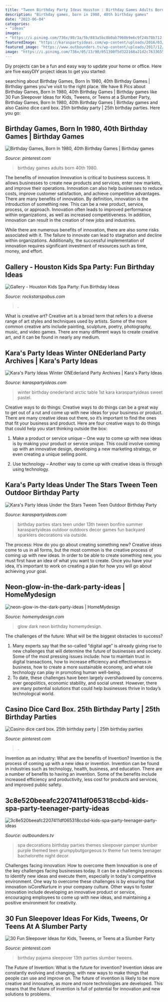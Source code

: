 ```yaml
---
title: "Tween Birthday Party Ideas Houston : Birthday Games Adults Born 40th 1980"
description: "Birthday games, born in 1980, 40th birthday games"
date: "2023-06-04"
categories:
- "ideas"
images:
- "https://i.pinimg.com/736x/88/3a/5b/883a5bc8b0ab7960b9e6c9f24b78b712.jpg"
featuredImage: "https://karaspartyideas.com/wp-content/uploads/2016/03/Winter-ONEderland-Birthday-Party-via-Karas-Party-Ideas-KarasPartyIdeas.com33.jpg"
featured_image: "https://www.outbounders.tv/wp-content/uploads/2017/12/3c8e520beeafc2207411df065318ccbd-kids-spa-party-teenager-party-ideas-for-girls.jpg"
image: "https://i.pinimg.com/736x/05/13/90/051390f5d322168a21d2c763365523c5.jpg"
---
```



Diy projects can be a fun and easy way to update your home or office. Here are five easyDIY project ideas to get you started: 

	

		
searching about Birthday Games, Born In 1980, 40th Birthday Games | Birthday games you've visit to the right place. We have 8 Pics about Birthday Games, Born In 1980, 40th Birthday Games | Birthday games like 30 Fun Sleepover Ideas for Kids, Tweens, or Teens at a Slumber Party, Birthday Games, Born In 1980, 40th Birthday Games | Birthday games and also Casino dice card box. 25th birthday party | 25th birthday parties. Here you go:
		
    
## Birthday Games, Born In 1980, 40th Birthday Games | Birthday Games

<img loading=lazy src="https://i.pinimg.com/736x/88/3a/5b/883a5bc8b0ab7960b9e6c9f24b78b712.jpg" onerror="this.onerror=null;this.src='https://tse1.mm.bing.net/th?id=OIP.ZBx9b1q0Vsrj4GcNJy6zdAHaLH&amp;pid=15.1';" alt="Birthday Games, Born In 1980, 40th Birthday Games | Birthday games">

_Source: pinterest.com_

>birthday games adults born 40th 1980. 

	

The benefits of innovation
Innovation is critical to business success. It allows businesses to create new products and services, enter new markets, and improve their operations. Innovation can also help businesses to reduce costs, improve customer satisfaction, and achieve competitive advantages.
There are many benefits of innovation. By definition, innovation is the introduction of something new. This can be a new product, service, process, or approach. Innovation often leads to improved performance within organizations, as well as increased competitiveness. In addition, innovation can result in the creation of new jobs and industries.

While there are numerous benefits of innovation, there are also some risks associated with it. The failure to innovate can lead to stagnation and decline within organizations. Additionally, the successful implementation of innovation requires significant investment of resources such as time, money, and effort.

    
## Gallery - Houston Kids Spa Party: Fun Birthday Ideas

<img loading=lazy src="http://rockstarspabus.com/wp-content/uploads/2017/07/rock-star-spa-bus-gallery-katy-tx.jpg" onerror="this.onerror=null;this.src='https://tse4.mm.bing.net/th?id=OIP.AlguWMM808E9Juf-cW424gHaE8&amp;pid=15.1';" alt="Gallery - Houston Kids Spa Party: Fun Birthday Ideas">

_Source: rockstarspabus.com_

>. 

	

What is creative art?
Creative art is a broad term that refers to a diverse range of art styles and techniques used by artists. Some of the more common creative arts include painting, sculpture, poetry, photography, music, and video games. There are many different ways to create creative art, and it can be found in nearly any medium.

    
## Kara&#039;s Party Ideas Winter ONEderland Party Archives | Kara&#039;s Party Ideas

<img loading=lazy src="https://karaspartyideas.com/wp-content/uploads/2016/03/Winter-ONEderland-Birthday-Party-via-Karas-Party-Ideas-KarasPartyIdeas.com33.jpg" onerror="this.onerror=null;this.src='https://tse3.mm.bing.net/th?id=OIP.hLbh4sgZBmmr0pNRglLO8QHaDq&amp;pid=15.1';" alt="Kara&#039;s Party Ideas Winter ONEderland Party Archives | Kara&#039;s Party Ideas">

_Source: karaspartyideas.com_

>winter birthday onederland arctic table 1st kara karaspartyideas sweet pastel. 

	

Creative ways to do things:
Creative ways to do things can be a great way to get out of a rut and come up with new ideas for your business or product. There are many creative ideas out there, so it’s important to find the ones that fit your business and product. Here are four creative ways to do things that could help you start thinking outside the box:
1. Make a product or service unique – One way to come up with new ideas is by making your product or service unique. This could involve coming up with an innovative design, developing a new marketing strategy, or even creating a unique selling point.

2. Use technology – Another way to come up with creative ideas is through using technology.

    
## Kara&#039;s Party Ideas Under The Stars Tween Teen Outdoor Birthday Party

<img loading=lazy src="http://karaspartyideas.com/wp-content/uploads/2013/07/IMG_1575-682x1024_599x9001.jpg" onerror="this.onerror=null;this.src='https://tse4.mm.bing.net/th?id=OIP.hyFd912zxfhMdmo7h7TzwQHaLI&amp;pid=15.1';" alt="Kara&#039;s Party Ideas Under the Stars Tween Teen Outdoor Birthday Party">

_Source: karaspartyideas.com_

>birthday parties stars teen under 13th tween bonfire summer karaspartyideas outdoor outdoors decor games fun backyard sparklers decorations via outside. 

	

The process: How do you go about creating something new?
Creative ideas come to us in all forms, but the most common is the creative process of coming up with new ideas. In order to be able to create something new, you must first have an idea of what you want to create. Once you have your idea, it’s important to work on creating a plan for how you will go about achieving your goal.

    
## Neon-glow-in-the-dark-party-ideas | HomeMydesign

<img loading=lazy src="https://homemydesign.com/wp-content/uploads/2015/11/neon-glow-in-the-dark-party-ideas.jpg" onerror="this.onerror=null;this.src='https://tse3.mm.bing.net/th?id=OIP.qBEUJTas9tEi29L8M3oPAQHaMa&amp;pid=15.1';" alt="neon-glow-in-the-dark-party-ideas | HomeMydesign">

_Source: homemydesign.com_

>glow dark neon birthday homemydesign. 

	

The challenges of the future: What will be the biggest obstacles to success?
1. Many experts say that the so-called “digital age” is already giving rise to new challenges that will determine the future of businesses and society. Some of the most pressing issues include: how to maintain trust in digital transactions, how to increase efficiency and effectiveness in business, how to create a more sustainable economy, and what role technology can play in promoting human well-being.
2. To date, these challenges have been largely overshadowed by concerns over geopolitics, economic stability, and social unrest. However, there are many potential solutions that could help businesses thrive in today’s technological world.

    
## Casino Dice Card Box. 25th Birthday Party | 25th Birthday Parties

<img loading=lazy src="https://i.pinimg.com/736x/b9/f0/bc/b9f0bcb0923714b6a55377f2a4abd93e.jpg" onerror="this.onerror=null;this.src='https://tse4.mm.bing.net/th?id=OIP.4nc8rmUQ2Jn4qj2jEORLVQHaHa&amp;pid=15.1';" alt="Casino dice card box. 25th birthday party | 25th birthday parties">

_Source: pinterest.com_

>. 

	

Invention as an industry: What are the benefits of Invention?
Invention is the process of coming up with a new idea or invention. Invention can be found in industries such as technology, health, business, and education. There are a number of benefits to having an invention. Some of the benefits include increased efficiency and productivity, less cost for products and services, and improved public safety.

    
## 3c8e520beeafc2207411df065318ccbd-kids-spa-party-teenager-party-ideas

<img loading=lazy src="https://www.outbounders.tv/wp-content/uploads/2017/12/3c8e520beeafc2207411df065318ccbd-kids-spa-party-teenager-party-ideas-for-girls.jpg" onerror="this.onerror=null;this.src='https://tse4.mm.bing.net/th?id=OIP.dsnLAy5Yvs5pp2gJXb7h_wHaJ4&amp;pid=15.1';" alt="3c8e520beeafc2207411df065318ccbd-kids-spa-party-teenager-party-ideas">

_Source: outbounders.tv_

>spa decorations birthday parties themes sleepover pamper slumber purple themed teen grumpybutgorgeous tv theme fun teens teenager bachelorette night decor. 

	

Challenges facing innovation: How to overcome them
Innovation is one of the key challenges facing businesses today. It can be a challenging process to identify new ideas and execute them, especially in today's competitive environment. One way to overcome these challenges is by ensuring that innovation isCoreNurture in your company culture. Other ways to foster innovation include developing an innovative product or service, encouraging employees to come up with new ideas, and maintaining a positive environment for creativity.

    
## 30 Fun Sleepover Ideas For Kids, Tweens, Or Teens At A Slumber Party

<img loading=lazy src="https://i.pinimg.com/736x/05/13/90/051390f5d322168a21d2c763365523c5.jpg" onerror="this.onerror=null;this.src='https://tse1.mm.bing.net/th?id=OIP.I0xRCF8xnFV0RYE0VR7FywHaLH&amp;pid=15.1';" alt="30 Fun Sleepover Ideas for Kids, Tweens, or Teens at a Slumber Party">

_Source: pinterest.com_

>birthday pajama sleepover 13th parties slumber tweens. 

	

The Future of Invention: What is the future for invention?
Invention ideas are constantly evolving and changing, with new ways to make things that people can use and improve on. The future of invention is likely to be more creative and innovative, as more and more technologies are developed. This means that the future of invention is full of potential for innovation and new solutions to problems.

